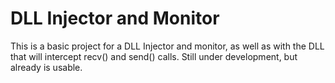 # DLL Injector and Monitor

This is a basic project for a DLL Injector and monitor, as well as with the DLL that will intercept recv() and send() calls.
Still under development, but already is usable.